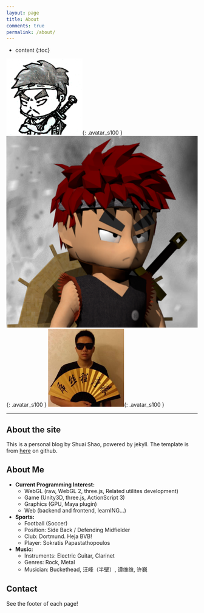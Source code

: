```yaml
---
layout: page
title: About
comments: true
permalink: /about/
---
```


* content
{:toc}


![](/assets/avatar/shrekshao.png){: .avatar_s100 }
![](/assets/avatar/di-3d.png){: .avatar_s100 }
![](/assets/avatar/dscxy.jpg){: .avatar_s100 }

-----------------------------

## About the site
This is a personal blog by Shuai Shao, powered by jekyll. 
The template is from [here](https://github.com/LiXizhi/lixizhi.github.io) on github. 

## About Me
* **Current Programming Interest:**
    * WebGL (raw, WebGL 2, three.js, Related utilites development)
    * Game (Unity3D, three.js, ActionScript 3)
    * Graphics (GPU, Maya plugin)
    * Web (backend and frontend, learnING...)
* **Sports:**
    * Football (Soccer)
    * Position: Side Back / Defending Midfielder
    * Club: Dortmund. Heja BVB!
    * Player: Sokratis Papastathopoulos
* **Music:**
    * Instruments: Electric Guitar, Clarinet
    * Genres: Rock, Metal
    * Musician: Buckethead, 汪峰（半壁）, 谭维维, 许巍

## Contact
See the footer of each page!


